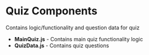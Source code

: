 # Quiz Components
Contains logic/functionality and question data for quiz
* **MainQuiz.js** - Contains main quiz functionality logic
* **QuizData.js** - Contains quiz questions
